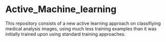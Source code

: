 # Active_Machine_learning

This repository consists of a new active learning approach on classifiying medical analysis images, using much less training examples than it was initially trained upon using standard training approaches.

